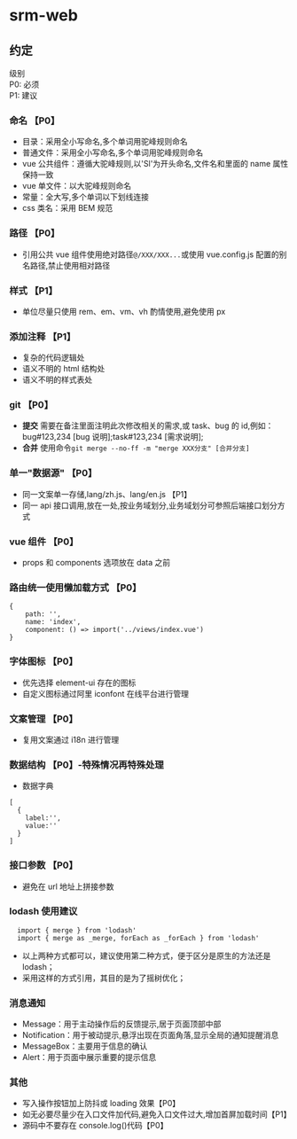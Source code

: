 # srm-web

## 约定

级别  
P0: 必须  
P1: 建议

### 命名 【P0】

- 目录：采用全小写命名,多个单词用驼峰规则命名
- 普通文件：采用全小写命名,多个单词用驼峰规则命名
- vue 公共组件：遵循大驼峰规则,以'Sl'为开头命名,文件名和里面的 name 属性保持一致
- vue 单文件：以大驼峰规则命名
- 常量：全大写,多个单词以下划线连接
- css 类名：采用 BEM 规范

### 路径 【P0】

- 引用公共 vue 组件使用绝对路径`@/XXX/XXX...`或使用 vue.config.js 配置的别名路径,禁止使用相对路径

### 样式 【P1】

- 单位尽量只使用 rem、em、vm、vh 酌情使用,避免使用 px

### 添加注释 【P1】

- 复杂的代码逻辑处
- 语义不明的 html 结构处
- 语义不明的样式表处

### git 【P0】

- **提交** 需要在备注里面注明此次修改相关的需求,或 task、bug 的 id,例如：bug#123,234 [bug 说明];task#123,234 [需求说明];
- **合并** 使用命令`git merge --no-ff -m "merge XXX分支" [合并分支]`

### 单一"数据源" 【P0】

- 同一文案单一存储,lang/zh.js、lang/en.js 【P1】
- 同一 api 接口调用,放在一处,按业务域划分,业务域划分可参照后端接口划分方式

### vue 组件 【P0】

- props 和 components 选项放在 data 之前

### 路由统一使用懒加载方式 【P0】

```
{
    path: '',
    name: 'index',
    component: () => import('../views/index.vue')
}
```

### 字体图标 【P0】

- 优先选择 element-ui 存在的图标
- 自定义图标通过阿里 iconfont 在线平台进行管理

### 文案管理 【P0】

- 复用文案通过 i18n 进行管理

### 数据结构 【P0】-特殊情况再特殊处理

- 数据字典

```
[
  {
    label:'',
    value:''
  }
]
```

### 接口参数 【P0】

- 避免在 url 地址上拼接参数

### lodash 使用建议

```
  import { merge } from 'lodash'
  import { merge as _merge, forEach as _forEach } from 'lodash'
```

- 以上两种方式都可以，建议使用第二种方式，便于区分是原生的方法还是 lodash；
- 采用这样的方式引用，其目的是为了摇树优化；

### 消息通知

- Message：用于主动操作后的反馈提示,居于页面顶部中部
- Notification：用于被动提示,悬浮出现在页面角落,显示全局的通知提醒消息
- MessageBox：主要用于信息的确认
- Alert：用于页面中展示重要的提示信息

### 其他

- 写入操作按钮加上防抖或 loading 效果【P0】
- 如无必要尽量少在入口文件加代码,避免入口文件过大,增加首屏加载时间【P1】
- 源码中不要存在 console.log()代码【P0】
